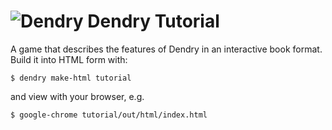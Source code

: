 ![Dendry](https://raw.githubusercontent.com/dendry/dendry/master/design/logo_64.png) Dendry Tutorial
======

A game that describes the features of Dendry in an interactive book
format. Build it into HTML form with:

    $ dendry make-html tutorial

and view with your browser, e.g.

    $ google-chrome tutorial/out/html/index.html
